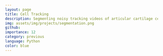 ```yaml
---
layout: page
title: Cell Tracking
description: Segmenting noisy tracking videos of articular cartilage cells under impact.
img: assets/img/projects/segmentation.png
github: 
importance: 12
category: previous
language: Python
color: blue
---
```


